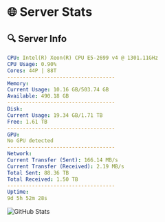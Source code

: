# 🌐 Server Stats
## 🔍 Server Info
```yaml
CPU: Intel(R) Xeon(R) CPU E5-2699 v4 @ 1301.11GHz
CPU Usage: 0.90%
Cores: 44P | 88T
-----------------------------------
Memory:
Current Usage: 10.16 GB/503.74 GB
Available: 490.18 GB
-----------------------------------
Disk:
Current Usage: 19.34 GB/1.71 TB
Free: 1.61 TB
-----------------------------------
GPU:
No GPU detected
-----------------------------------
Network:
Current Transfer (Sent): 166.14 MB/s
Current Transfer (Received): 2.19 MB/s
Total Sent: 88.36 TB
Total Received: 1.50 TB
-----------------------------------
Uptime:
9d 5h 52m 28s
```
![GitHub Stats](https://img.shields.io/badge/Updated-2025-02-17_04:35:46-blue)